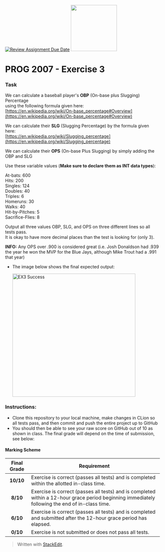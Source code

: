[![Review Assignment Due Date](https://classroom.github.com/assets/deadline-readme-button-24ddc0f5d75046c5622901739e7c5dd533143b0c8e959d652212380cedb1ea36.svg)](https://classroom.github.com/a/msM3pNdJ)
<img width="150px" src="https://www.nscc.ca/img/aboutnscc/visual-identity-guidelines/artwork/nscc-jpeg.jpg" >

# PROG 2007 - Exercise 3

### Task
We can calculate a baseball player's **OBP** (On-base plus Slugging) Percentage  
using the following formula given here:  
[https://en.wikipedia.org/wiki/On-base_percentage#Overview](https://en.wikipedia.org/wiki/On-base_percentage#Overview)

We can calculate their **SLG** (Slugging Percentage) by the formula given here:  
[https://en.wikipedia.org/wiki/Slugging_percentage](https://en.wikipedia.org/wiki/Slugging_percentage)

We can calculate their **OPS** (On-base Plus Slugging) by simply adding the OBP and SLG

Use these variable values (**Make sure to declare them as INT data types**):

At-bats: 600  
Hits: 200  
Singles: 124  
Doubles: 40  
Triples: 6  
Homeruns: 30  
Walks: 40  
Hit-by-Pitches: 5  
Sacrifice-Flies: 8

Output all three values OBP, SLG, and OPS on three different lines so all tests pass.  
It is okay to have more decimal places than the test is looking for (only 3).

**INFO:** Any OPS over .900 is considered great (i.e. Josh Donaldson had .939 the year he won the MVP for the Blue Jays, although Mike Trout had a .991 that year)

- The image below shows the final expected output:

    <img width="400px" src="https://prog2007.netlify.app/ex3-success.png" alt="EX3 Success">

### Instructions:
-   Clone this repository to your local machine, make changes in CLion so all tests pass, and then commit and push the entire project up to GitHub
-   You should then be able to see your raw score on GitHub out of 10 as shown in class. The final grade will depend on the time of submission, see below:

#### Marking Scheme
Final Grade | Requirement
:---: | ---
|**10/10** | Exercise is correct (passes all tests) and is completed within the allotted in-class time.
|**8/10** | Exercise is correct (passes all tests) and is completed within a 12-hour grace period beginning immediately following the end of in-class time.
|**6/10** | Exercise is correct (passes all tests) and is completed and submitted after the 12-hour grace period has elapsed.
|**0/10** | Exercise is not submitted or does not pass all tests.

> Written with [StackEdit](https://stackedit.io/).